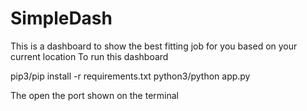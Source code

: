 # SimpleDash
This is a dashboard to show the best fitting job for you based on your current location
To run this dashboard

pip3/pip install -r requirements.txt
python3/python app.py

The open the port shown on the terminal 
